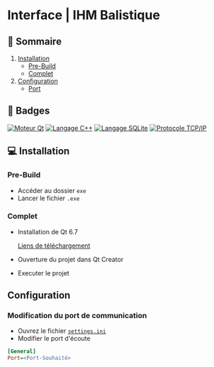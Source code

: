 # Interface | IHM Balistique

## 📌 Sommaire
1. [Installation](#💻-Installation)
    - [Pre-Build](#pre-build)
    - [Complet](#complet)
2. [Configuration](#configuration)
    - [Port](#modification-du-port-de-communication)

## 🎯 Badges

[![Moteur Qt](https://img.shields.io/badge/Moteur-Qt-green.svg)]()
[![Langage C++](https://img.shields.io/badge/Langage-C++-blue.svg)]()
[![Langage SQLite](https://img.shields.io/badge/Langage-SQLite-blue.svg)]()
[![Protocole TCP/IP](https://img.shields.io/badge/Protocole-TCP/IP-red.svg)]()

## 💻 Installation

### Pre-Build

- Accéder au dossier ```exe```
- Lancer le fichier ```.exe```

### Complet

- Installation de Qt 6.7

    [Liens de téléchargement](https://www.qt.io/download)

- Ouverture du projet dans Qt Creator
- Executer le projet

## Configuration

### Modification du port de communication

- Ouvrez le fichier [```settings.ini```](./settings.ini)
- Modifier le port d'écoute

```ini
[General]
Port=<Port-Souhaité>
```

